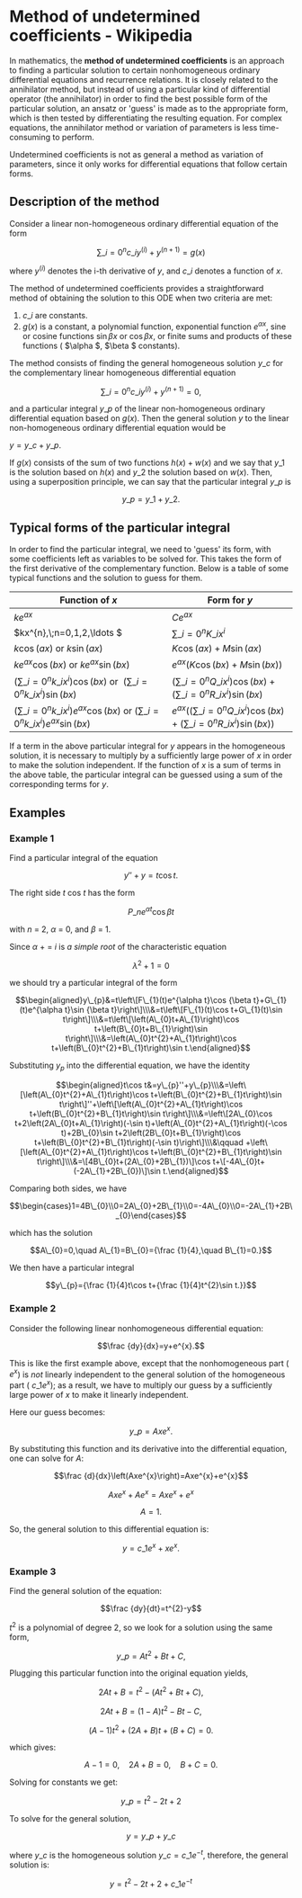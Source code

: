 # Method of undetermined coefficients - Wikipedia

In mathematics, the **method of undetermined coefficients** is an approach to finding a particular solution to certain nonhomogeneous ordinary differential equations and recurrence relations. It is closely related to the annihilator method, but instead of using a particular kind of differential operator (the annihilator) in order to find the best possible form of the particular solution, an ansatz or 'guess' is made as to the appropriate form, which is then tested by differentiating the resulting equation. For complex equations, the annihilator method or variation of parameters is less time-consuming to perform. 

Undetermined coefficients is not as general a method as variation of parameters, since it only works for differential equations that follow certain forms. 

## Description of the method

Consider a linear non-homogeneous ordinary differential equation of the form 

$$\sum \_{i=0}^{n}c\_{i}y^{(i)}+y^{(n+1)}=g(x)$$  

where $y^{(i)}$ denotes the i-th derivative of $y$, and $c\_{i}$ denotes a function of $x$. 

The method of undetermined coefficients provides a straightforward method of obtaining the solution to this ODE when two criteria are met: 

1. $c\_{i}$ are constants.
2. *g*(*x*) is a constant, a polynomial function, exponential function $e^{\alpha x}$, sine or cosine functions $\sin {\beta x}$ or $\cos {\beta x}$, or finite sums and products of these functions ( $\alpha $, $\beta $ constants).

The method consists of finding the general homogeneous solution $y\_{c}$ for the complementary linear homogeneous differential equation 

$$\sum \_{i=0}^{n}c\_{i}y^{(i)}+y^{(n+1)}=0,$$  

and a particular integral $y\_{p}$ of the linear non-homogeneous ordinary differential equation based on $g(x)$. Then the general solution $y$ to the linear non-homogeneous ordinary differential equation would be 

$y=y\_{c}+y\_{p}.$ 

If $g(x)$ consists of the sum of two functions $h(x)+w(x)$ and we say that $y\_{1}$ is the solution based on $h(x)$ and $y\_{2}$ the solution based on $w(x)$. Then, using a superposition principle, we can say that the particular integral $y\_{p}$ is 

$$y\_{p}=y\_{1}+y\_{2}.$$  

## Typical forms of the particular integral

In order to find the particular integral, we need to 'guess' its form, with some coefficients left as variables to be solved for. This takes the form of the first derivative of the complementary function. Below is a table of some typical functions and the solution to guess for them. 

| Function of *x* | Form for *y* |
| --- | --- |
| $ke^{ax}$ | $Ce^{ax}$ |
| $kx^{n},\\;n=0,1,2,\ldots $ | $\sum \_{i=0}^{n}K\_{i}x^{i}$ |
| $k\cos(ax){\text{ or }k\sin(ax)}$ | $K\cos(ax)+M\sin(ax)$ |
| $ke^{ax}\cos(bx){\text{ or }ke^{ax}\sin(bx)}$ | $e^{ax}(K\cos(bx)+M\sin(bx))$ |
| $\left(\sum \_{i=0}^{n}k\_{i}x^{i}\right)\cos(bx){\text{ or }\ \left(\sum \_{i=0}^{n}k\_{i}x^{i}\right)\sin(bx)}$ | $\left(\sum \_{i=0}^{n}Q\_{i}x^{i}\right)\cos(bx)+\left(\sum \_{i=0}^{n}R\_{i}x^{i}\right)\sin(bx)$ |
| $\left(\sum \_{i=0}^{n}k\_{i}x^{i}\right)e^{ax}\cos(bx){\text{ or }\left(\sum \_{i=0}^{n}k\_{i}x^{i}\right)e^{ax}\sin(bx)}$ | $e^{ax}\left(\left(\sum \_{i=0}^{n}Q\_{i}x^{i}\right)\cos(bx)+\left(\sum \_{i=0}^{n}R\_{i}x^{i}\right)\sin(bx)\right)$ |

If a term in the above particular integral for *y* appears in the homogeneous solution, it is necessary to multiply by a sufficiently large power of *x* in order to make the solution independent. If the function of *x* is a sum of terms in the above table, the particular integral can be guessed using a sum of the corresponding terms for *y*. 

## Examples

### Example 1

Find a particular integral of the equation 

$$y''+y=t\cos t.$$  

The right side *t* cos *t* has the form 

$$P\_{n}e^{\alpha t}\cos {\beta t}$$  

with *n* = 2, *α* = 0, and *β* = 1. 

Since *α* \+  = *i* is *a simple root* of the characteristic equation 

$$\lambda ^{2}+1=0$$  

we should try a particular integral of the form 

$$\begin{aligned}y\_{p}&=t\left\[F\_{1}(t)e^{\alpha t}\cos {\beta t}+G\_{1}(t)e^{\alpha t}\sin {\beta t}\right\]\\\&=t\left\[F\_{1}(t)\cos t+G\_{1}(t)\sin t\right\]\\\&=t\left\[\left(A\_{0}t+A\_{1}\right)\cos t+\left(B\_{0}t+B\_{1}\right)\sin t\right\]\\\&=\left(A\_{0}t^{2}+A\_{1}t\right)\cos t+\left(B\_{0}t^{2}+B\_{1}t\right)\sin t.\end{aligned}$$  

Substituting *y*<sub>*p*</sub> into the differential equation, we have the identity 

$$\begin{aligned}t\cos t&=y\_{p}''+y\_{p}\\\&=\left\[\left(A\_{0}t^{2}+A\_{1}t\right)\cos t+\left(B\_{0}t^{2}+B\_{1}t\right)\sin t\right\]''+\left\[\left(A\_{0}t^{2}+A\_{1}t\right)\cos t+\left(B\_{0}t^{2}+B\_{1}t\right)\sin t\right\]\\\&=\left\[2A\_{0}\cos t+2\left(2A\_{0}t+A\_{1}\right)(-\sin t)+\left(A\_{0}t^{2}+A\_{1}t\right)(-\cos t)+2B\_{0}\sin t+2\left(2B\_{0}t+B\_{1}\right)\cos t+\left(B\_{0}t^{2}+B\_{1}t\right)(-\sin t)\right\]\\\&\qquad +\left\[\left(A\_{0}t^{2}+A\_{1}t\right)\cos t+\left(B\_{0}t^{2}+B\_{1}t\right)\sin t\right\]\\\&=\[4B\_{0}t+(2A\_{0}+2B\_{1})\]\cos t+\[-4A\_{0}t+(-2A\_{1}+2B\_{0})\]\sin t.\end{aligned}$$  

Comparing both sides, we have 

$$\begin{cases}1=4B\_{0}\\0=2A\_{0}+2B\_{1}\\0=-4A\_{0}\\0=-2A\_{1}+2B\_{0}\end{cases}$$  

which has the solution 

$$A\_{0}=0,\quad A\_{1}=B\_{0}={\frac {1}{4},\quad B\_{1}=0.}$$  

We then have a particular integral 

$$y\_{p}={\frac {1}{4}t\cos t+{\frac {1}{4}t^{2}\sin t.}}$$  

### Example 2

Consider the following linear nonhomogeneous differential equation: 

$$\frac {dy}{dx}=y+e^{x}.$$  

This is like the first example above, except that the nonhomogeneous part ( $e^{x}$) is *not* linearly independent to the general solution of the homogeneous part ( $c\_{1}e^{x}$); as a result, we have to multiply our guess by a sufficiently large power of *x* to make it linearly independent. 

Here our guess becomes: 

$$y\_{p}=Axe^{x}.$$  

By substituting this function and its derivative into the differential equation, one can solve for *A*: 

$$\frac {d}{dx}\left(Axe^{x}\right)=Axe^{x}+e^{x}$$  

$$Axe^{x}+Ae^{x}=Axe^{x}+e^{x}$$  

$$A=1.$$  

So, the general solution to this differential equation is: 

$$y=c\_{1}e^{x}+xe^{x}.$$  

### Example 3

Find the general solution of the equation: 

$$\frac {dy}{dt}=t^{2}-y$$  

$t^{2}$ is a polynomial of degree 2, so we look for a solution using the same form, 

$$y\_{p}=At^{2}+Bt+C,$$  

Plugging this particular function into the original equation yields, 

$$2At+B=t^{2}-(At^{2}+Bt+C),$$  

$$2At+B=(1-A)t^{2}-Bt-C,$$  

$$(A-1)t^{2}+(2A+B)t+(B+C)=0.$$  

which gives: 

$$A-1=0,\quad 2A+B=0,\quad B+C=0.$$  

Solving for constants we get: 

$$y\_{p}=t^{2}-2t+2$$  

To solve for the general solution, 

$$y=y\_{p}+y\_{c}$$  

where $y\_{c}$ is the homogeneous solution $y\_{c}=c\_{1}e^{-t}$, therefore, the general solution is: 

$$y=t^{2}-2t+2+c\_{1}e^{-t}$$